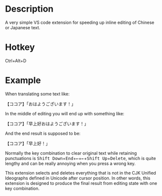 # Description
A very simple VS code extension for speeding up inline editing of Chinese or Japanese text.

# Hotkey
Ctrl+Alt+D

# Example

When translating some text like:

【ココア】「おはようございます！」

In the middle of editing you will end up with something like:

【ココア】「早上好おはようございます！」

And the end result is supposed to be:

【ココア】「早上好！」

Normally the key combination to clear original text while retaining punctuations is <kbd>Shift Down</kbd>+<kbd>End</kbd>+<kbd>←</kbd>+<kbd>←</kbd>+<kbd>Shift Up</kbd>+<kbd>Delete</kbd>, which is quite lengthy and can be really annoying when you press a wrong key.

This extension selects and deletes everything that is not in the CJK Unified Ideographs defined in Unicode after cursor position. In other words, this extension is designed to produce the final result from editing state with one key combination.